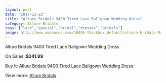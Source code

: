 ```yaml
---
layout: post
date: '2017-12-22'
title: "Allure Bridals 9400 Tired Lace Ballgown Wedding Dress"
category: Allure Bridals
tags: ["lace","special","bridal","dresses","bridals"]
image: http://www.eudances.com/16026-thickbox_default/allure-bridals-9400-tired-lace-ballgown-wedding-dress.jpg
---
```

Allure Bridals 9400 Tired Lace Ballgown Wedding Dress

On Sales: **$341.99**
<a href="https://www.eudances.com/en/allure-bridals/4715-allure-bridals-9400-tired-lace-ballgown-wedding-dress.html"><amp-img layout="responsive" width="600" height="600" src="//www.eudances.com/16026-thickbox_default/allure-bridals-9400-tired-lace-ballgown-wedding-dress.jpg" alt="Allure Bridals 9400 Tired Lace Ballgown Wedding Dress 0" /></a>
<a href="https://www.eudances.com/en/allure-bridals/4715-allure-bridals-9400-tired-lace-ballgown-wedding-dress.html"><amp-img layout="responsive" width="600" height="600" src="//www.eudances.com/16032-thickbox_default/allure-bridals-9400-tired-lace-ballgown-wedding-dress.jpg" alt="Allure Bridals 9400 Tired Lace Ballgown Wedding Dress 1" /></a>
<a href="https://www.eudances.com/en/allure-bridals/4715-allure-bridals-9400-tired-lace-ballgown-wedding-dress.html"><amp-img layout="responsive" width="600" height="600" src="//www.eudances.com/16031-thickbox_default/allure-bridals-9400-tired-lace-ballgown-wedding-dress.jpg" alt="Allure Bridals 9400 Tired Lace Ballgown Wedding Dress 2" /></a>
<a href="https://www.eudances.com/en/allure-bridals/4715-allure-bridals-9400-tired-lace-ballgown-wedding-dress.html"><amp-img layout="responsive" width="600" height="600" src="//www.eudances.com/16030-thickbox_default/allure-bridals-9400-tired-lace-ballgown-wedding-dress.jpg" alt="Allure Bridals 9400 Tired Lace Ballgown Wedding Dress 3" /></a>
<a href="https://www.eudances.com/en/allure-bridals/4715-allure-bridals-9400-tired-lace-ballgown-wedding-dress.html"><amp-img layout="responsive" width="600" height="600" src="//www.eudances.com/16029-thickbox_default/allure-bridals-9400-tired-lace-ballgown-wedding-dress.jpg" alt="Allure Bridals 9400 Tired Lace Ballgown Wedding Dress 4" /></a>
<a href="https://www.eudances.com/en/allure-bridals/4715-allure-bridals-9400-tired-lace-ballgown-wedding-dress.html"><amp-img layout="responsive" width="600" height="600" src="//www.eudances.com/16028-thickbox_default/allure-bridals-9400-tired-lace-ballgown-wedding-dress.jpg" alt="Allure Bridals 9400 Tired Lace Ballgown Wedding Dress 5" /></a>
<a href="https://www.eudances.com/en/allure-bridals/4715-allure-bridals-9400-tired-lace-ballgown-wedding-dress.html"><amp-img layout="responsive" width="600" height="600" src="//www.eudances.com/16027-thickbox_default/allure-bridals-9400-tired-lace-ballgown-wedding-dress.jpg" alt="Allure Bridals 9400 Tired Lace Ballgown Wedding Dress 6" /></a>

Buy it: [Allure Bridals 9400 Tired Lace Ballgown Wedding Dress](https://www.eudances.com/en/allure-bridals/4715-allure-bridals-9400-tired-lace-ballgown-wedding-dress.html "Allure Bridals 9400 Tired Lace Ballgown Wedding Dress")

View more: [Allure Bridals](https://www.eudances.com/en/2-allure-bridals "Allure Bridals")